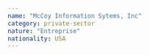 ```yaml
---
name: "McCoy Information Sytems, Inc"
category: private-sector
nature: "Entreprise"
nationality: USA
---
```

    